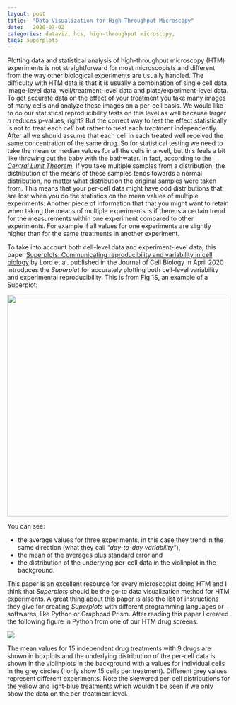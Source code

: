 ```yaml
---
layout: post
title:  "Data Visualization for High Throughput Microscopy"
date:   2020-07-02
categories: dataviz, hcs, high-throughput microscopy,
tags: superplots
---
```


Plotting data and statistical analysis of high-throughput microscopy (HTM) experiments is not straightforward for most microscopists and different from the way other biological experiments are usually handled. The difficulty with HTM data is that it is usually a combination of single cell data, image-level data, well/treatment-level data and plate/experiment-level data. To get accurate data on the effect of your treatment you take many images of many cells and analyze these images on a per-cell basis. We would like to do our statistical reproducibility tests on this level as well because larger _n_ reduces p-values, right? But the correct way to test the effect statistically is not to treat each _cell_ but rather to treat each _treatment_ independently. After all we should assume that each cell in each treated well received the same concentration of the same drug. So for statistical testing we need to take the mean or median values for all the cells in a well, but this feels a bit like throwing out the baby with the bathwater. In fact, according to the [*Central Limit Theorem*](https://en.wikipedia.org/wiki/Central_limit_theorem), if you take multiple samples from a distribution, the distribution of the means of these samples tends towards a normal distribution, no matter what distribution the original samples were taken from. This means that your per-cell data might have odd distributions that are lost when you do the statistics on the mean values of multiple experiments. Another piece of information that that you might want to retain when taking the means of multiple experiments is if there is a certain trend for the measurements within one experiment compared to other experiments. For example if all values for one experiments are slightly higher than for the same treatments in another experiment.

To take into account both cell-level data and experiment-level data, this paper [Superplots: Communicating reproducibility and variability in cell biology](https://rupress.org/jcb/article/219/6/e202001064/151717/SuperPlots-Communicating-reproducibility-and) by Lord et al. published in the Journal of Cell Biology in April 2020 introduces the *Superplot* for accurately plotting both cell-level variability and experimental reproducibility. This is from Fig 1S, an example of a Superplot:

<img src="{{site.baseurl}}/assets/jcb_202001064_figs1_crop.png" height = "500">

You can see:

* the average values for three experiments, in this case they trend in the same direction (what they call *"day-to-day variability"*),
* the mean of the averages plus standard error and
* the distribution of the underlying per-cell data in the violinplot in the background.

This paper is an excellent resource for every microscopist doing HTM and I think that _Superplots_ should be the go-to data visualization method for HTM experiments. A great thing about this paper is also the list of instructions they give for creating _Superplots_ with different programming languages or softwares, like Python or Graphpad Prism. After reading this paper I created the following figure in Python from one of our HTM drug screens:

<img src="{{site.baseurl}}/assets/avg_box_no_border_edit.png">

The mean values for 15 independent drug treatments with 9 drugs are shown in boxplots and the underlying distribution of the per-cell data is shown in the violinplots in the background with a values for individual cells in the grey circles (I only show 15 cells per treatment). Different grey values represent different experiments. Note the skewered per-cell distributions for the yellow and light-blue treatments which wouldn't be seen if we only show the data on the per-treatment level.
